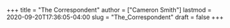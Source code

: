 +++
title = "The Correspondent"
author = ["Cameron Smith"]
lastmod = 2020-09-20T17:36:05-04:00
slug = "The_Correspondent"
draft = false
+++

